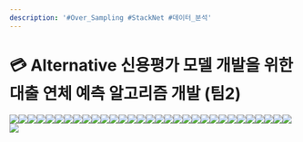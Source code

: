 ```yaml
---
description: '#Over_Sampling #StackNet #데이터_분석'
---
```


# 💳 Alternative 신용평가 모델 개발을 위한 대출 연체 예측 알고리즘 개발 (팀2)

![](<../../../../.gitbook/assets/Untitled (8).png>)![](<../../../../.gitbook/assets/Untitled 2 (8).png>)![](<../../../../.gitbook/assets/Untitled 3 (8).png>)![](<../../../../.gitbook/assets/Untitled 4 (7).png>)![](<../../../../.gitbook/assets/Untitled 5 (6).png>)![](<../../../../.gitbook/assets/Untitled 6 (5).png>)![](<../../../../.gitbook/assets/Untitled 7 (8).png>)![](<../../../../.gitbook/assets/Untitled 8 (8).png>)![](<../../../../.gitbook/assets/Untitled 9 (8).png>)![](<../../../../.gitbook/assets/Untitled 10 (6).png>)![](<../../../../.gitbook/assets/Untitled 11 (6).png>)![](<../../../../.gitbook/assets/Untitled 12 (6).png>)![](<../../../../.gitbook/assets/Untitled 13 (6).png>)![](<../../../../.gitbook/assets/Untitled 14 (6).png>)![](<../../../../.gitbook/assets/Untitled 15 (6).png>)![](<../../../../.gitbook/assets/Untitled 16 (5).png>)![](<../../../../.gitbook/assets/Untitled 17 (5).png>)![](<../../../../.gitbook/assets/Untitled 18 (5).png>)![](<../../../../.gitbook/assets/Untitled 19 (3).png>)![](<../../../../.gitbook/assets/Untitled 20 (3).png>)![](<../../../../.gitbook/assets/Untitled (7).png>)![](<../../../../.gitbook/assets/Untitled 1 (7).png>)![](<../../../../.gitbook/assets/Untitled 2 (6).png>)![](<../../../../.gitbook/assets/Untitled 3 (7).png>)![](<../../../../.gitbook/assets/Untitled 4 (6).png>)![](<../../../../.gitbook/assets/Untitled 5 (7).png>)![](<../../../../.gitbook/assets/Untitled 6 (7).png>)![](<../../../../.gitbook/assets/Untitled 7 (6).png>)![](<../../../../.gitbook/assets/Untitled 8 (6).png>)![](<../../../../.gitbook/assets/Untitled 9 (6).png>)![](<../../../../.gitbook/assets/Untitled 10 (5).png>)![](<../../../../.gitbook/assets/Untitled 11 (7).png>)
